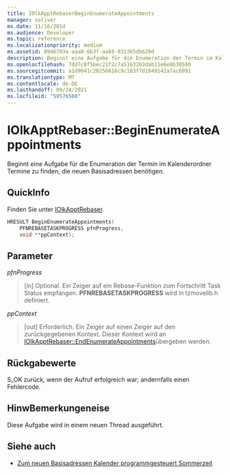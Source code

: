 ```yaml
---
title: IOlkApptRebaserBeginEnumerateAppointments
manager: soliver
ms.date: 11/16/2014
ms.audience: Developer
ms.topic: reference
ms.localizationpriority: medium
ms.assetid: 8946703a-aaa8-6b3f-aa68-931365db620d
description: Beginnt eine Aufgabe für die Enumeration der Termin im Kalenderordner Termine zu finden, die neuen Basisadressen benötigen.
ms.openlocfilehash: 7dd7c8f5bec21f2c7a51632b3dab11e6e8b30580
ms.sourcegitcommit: a1d9041c20256616c9c183f7d1049142a7ac6991
ms.translationtype: MT
ms.contentlocale: de-DE
ms.lasthandoff: 09/24/2021
ms.locfileid: "59576560"
---
```

# <a name="iolkapptrebaserbeginenumerateappointments"></a>IOlkApptRebaser::BeginEnumerateAppointments

Beginnt eine Aufgabe für die Enumeration der Termin im Kalenderordner Termine zu finden, die neuen Basisadressen benötigen.
  
## <a name="quick-info"></a>QuickInfo

Finden Sie unter [IOlkApptRebaser](iolkapptrebaser.md).
  
```cpp
HRESULT BeginEnumerateAppointments( 
    PFNREBASETASKPROGRESS pfnProgress, 
    void **ppContext);
```

## <a name="parameters"></a>Parameter

_pfnProgress_
  
> [in] Optional. Ein Zeiger auf ein Rebase-Funktion zum Fortschritt Task Status empfangen. **PFNREBASETASKPROGRESS** wird in tzmovelib.h definiert. 
    
_ppContext_
  
> [out] Erforderlich. Ein Zeiger auf einen Zeiger auf den zurückgegebenen Kontext. Dieser Kontext wird an [IOlkApptRebaser::EndEnumerateAppointments](iolkapptrebaser-endenumerateappointments.md)übergeben werden.
    
## <a name="return-values"></a>Rückgabewerte

S_OK zurück, wenn der Aufruf erfolgreich war; andernfalls einen Fehlercode.
  
## <a name="remarks"></a>HinwBemerkungeneise

Diese Aufgabe wird in einem neuen Thread ausgeführt.
  
## <a name="see-also"></a>Siehe auch

- [Zum neuen Basisadressen Kalender programmgesteuert Sommerzeit](about-rebasing-calendars-programmatically-for-daylight-saving-time.md)

